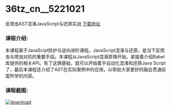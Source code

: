 # 36tz_cn__5221021
反爬虫AST混淆JavaScript与还原实战
[下载地址](http://www.36tz.cn/article/5221021 "下载地址")
### 课程介绍:
本课程属于JavaScipt防护与逆向进阶课程。JavaScript混淆与还原，是当下反爬虫与爬虫对抗的重要手段。本课程从JavaScript混淆原理开始，紧接着介绍Babel库提供的相关API。有了这俩基础，就可以开始着手自动化混淆和还原Java Script了，最后本课程还介绍了AST在实际案例中的应用，以帮助大家更好的融会贯通前面所学的内容。

### 课程截图:
[![download](http://36tz.cn/muke_img/2021_09_2-14.png "下载地址")](http://www.36tz.cn "下载地址")
